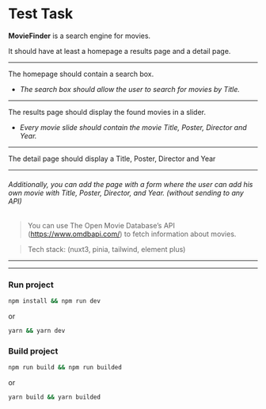 # Test Task

**MovieFinder** is a search engine for movies.

It should have at least a homepage a results page and a detail page.

----

The homepage should contain a search box.
- *The search box should allow the user to search for movies by Title.*

----

The results page should display the found movies in a slider.
- *Every movie slide should contain the movie Title, Poster, Director and Year.*

---

The detail page should display a Title, Poster, Director and Year

---

###### *Additionally, you can add the page with a form where the user can add his own movie with Title, Poster, Director, and Year. (without sending to any API)*

> You can use The Open Movie Database’s API (https://www.omdbapi.com/) to fetch information about movies.

> Tech stack: (nuxt3, pinia, tailwind, element plus)

---
---
### Run project
```bash
npm install && npm run dev
```
or
```bash
yarn && yarn dev
```
### Build project
```bash
npm run build && npm run builded
```
or
```bash
yarn build && yarn builded
```